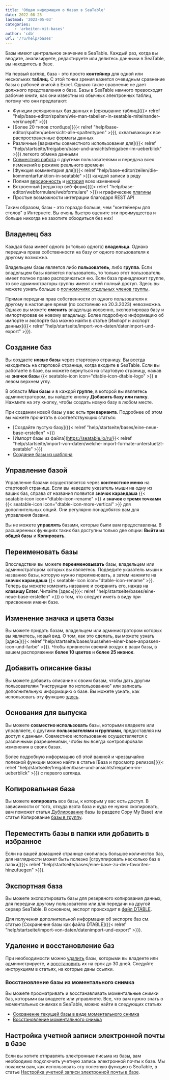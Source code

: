 ```yaml
---
title: 'Общая информация о базах в SeaTable'
date: 2022-08-25
lastmod: '2023-05-03'
categories:
    - 'arbeiten-mit-bases'
author: 'cdb'
url: '/ru/help/bases'
---
```


Базы имеют центральное значение в SeaTable. Каждый раз, когда вы вводите, анализируете, редактируете или делитесь данными в SeaTable, вы находитесь в базе.

На первый взгляд, база - это просто **контейнер** для одной или нескольких **таблиц**. С этой точки зрения кажется очевидным сравнение базы с рабочей книгой в Excel. Однако такое сравнение не дает должного представления о базе. Базы в SeaTable намного превосходят рабочие книги, как они известны из обычных электронных таблиц, потому что они предлагают:

- Функции реляционных баз данных и [связывание таблиц]({{< relref "help/base-editor/spalten/wie-man-tabellen-in-seatable-miteinander-verknuepft" >}})
- [Более 20 типов столбцов]({{< relref "help/base-editor/spalten/uebersicht-alle-spaltentypen" >}}), охватывающих все распространенные форматы данных
- Различные [варианты совместного использования для]({{< relref "help/startseite/freigaben/base-und-ansichtsfreigaben-im-ueberblick" >}}) легкого обмена данными
- [Совместная работа](https://seatable.io/ru/docs/seatable-nutzen/zusammenarbeit/) с другими пользователями и передача всех изменений в режиме реального времени
- [Функция комментария для]({{< relref "help/base-editor/zeilen/die-kommentarfunktion-in-seatable" >}}) каждой записи в ряду
- Полная [версионность](https://seatable.io/ru/docs/historie-und-versionen/moeglichkeiten-der-datenwiederherstellung/) и [история](https://seatable.io/ru/docs/historie-und-versionen/historie-und-logs/) всех изменений
- Встроенный [редактор веб-форм]({{< relref "help/base-editor/webformulare/webformulare" >}}) и графические [плагины](https://seatable.io/ru/docs/seatable-nutzen/ansichten/)
- Простые возможности интеграции благодаря REST API

Таким образом, базы - это гораздо больше, чем "контейнеры для столов" в Интернете. Вы очень быстро оцените эти преимущества и больше никогда не захотите обходиться без них!

## Владелец баз

Каждая база имеет одного (и только одного) **владельца**. Однако передача права собственности на базу от одного пользователя к другому возможна.

Владельцем базы является либо **пользователь**, либо **группа**. Если владельцем базы является пользователь, то только этот пользователь имеет полное право распоряжаться ею. Если база принадлежит группе, то все администраторы группы имеют к ней полный доступ. Здесь вы можете узнать больше о [полномочиях отдельных членов группы](https://seatable.io/ru/docs/arbeiten-mit-gruppen/gruppenmitglieder-und-ihre-berechtigungen/).

Прямая передача прав собственности от одного пользователя к другому в настоящее время (по состоянию на 20.3.2023) невозможна. Однако вы можете **сменить** владельца косвенно, экспортировав базу и импортировав ее новому владельцу. Более подробную информацию об импорте и экспорте баз можно найти в статье [Импорт и экспорт данных]({{< relref "help/startseite/import-von-daten/datenimport-und-export" >}}).

## Создание баз

Вы создаете **новые базы** через стартовую страницу. Вы всегда находитесь на стартовой странице, когда входите в SeaTable. Если вы работаете в базе, вы можете вернуться на стартовую страницу, нажав на **значок базы** {{< seatable-icon icon="dtable-icon-dtable-logo" >}} в левом верхнем углу.

В области **Мои базы** и в каждой **группе**, в которой вы являетесь администратором, вы найдете кнопку **Добавить базу или папку**. Нажмите на эту кнопку, чтобы создать новую базу в любом месте.

При создании новой базы у вас есть **три варианта**. Подробнее об этом вы можете прочитать в соответствующих статьях:

- [Создайте пустую базу]({{< relref "help/startseite/bases/eine-neue-base-erstellen" >}})
- [Импорт базы из файла](https://seatable.io/ru/{{< relref "help/startseite/import-von-daten/welche-import-formate-unterstuetzt-seatable" >}})
- [Создание базы из шаблона](https://seatable.io/ru/docs/arbeiten-mit-bases/anlegen-einer-base-mithilfe-einer-vorlage/)

## Управление базой

Управление базами осуществляется через **контекстное меню** на стартовой странице. Если вы наведете указатель мыши на одну из ваших баз, справа от названия появится **значок карандаша** {{< seatable-icon icon="dtable-icon-rename" >}} и **значок с тремя точками** {{< seatable-icon icon="dtable-icon-more-vertical" >}} для дополнительных опций. Они регулярно понадобятся вам для управления базами.

Вы не можете **управлять** базами, которые были вам предоставлены. В расширенных функциях таких баз доступны только две опции: **Выйти из общей базы** и **Копировать**.

## Переименовать базы

Впоследствии вы можете **переименовывать** базы, владельцем или администратором которых вы являетесь. Подведите указатель мыши к названию базы, которую нужно переименовать, а затем нажмите на **значок карандаша** {{< seatable-icon icon="dtable-icon-rename" >}}. Теперь вы можете изменить название и сохранить его, нажав на **клавишу Enter**. Читайте [здесь]({{< relref "help/startseite/bases/eine-neue-base-erstellen" >}}) о том, что следует иметь в виду при присвоении имени базе.

## Изменение значка и цвета базы

Вы можете придать базам, владельцем или администратором которых вы являетесь, новый вид. О том, как это сделать, вы можете узнать [здесь]({{< relref "help/startseite/bases/aussehen-einer-base-anpassen-icon-und-farbe" >}}). Чтобы привнести свежий воздух в ваши базы, в вашем распоряжении **более 10 цветов** и **более 25 иконок**.

## Добавить описание базы

Вы можете добавить описание к своим базам, чтобы дать другим пользователям "инструкции по использованию" или записать дополнительную информацию о базе. Вы можете узнать, как использовать эту функцию [здесь](https://seatable.io/ru/docs/arbeiten-mit-bases/wie-man-einer-base-eine-beschreibung-hinzufuegt/).

## Основания для выпуска

Вы можете **совместно использовать** базы, которыми владеете или управляете, с другими **пользователями и группами**, предоставляя им доступ к данным. Совместное использование осуществляется с различными разрешениями, чтобы вы всегда контролировали изменения в своих базах.

Более подробную информацию об этой важной и чрезвычайно полезной функции можно найти в статье [База и просмотр релизов]({{< relref "help/startseite/freigaben/base-und-ansichtsfreigaben-im-ueberblick" >}}) с первого взгляда.

## Копировальная база

Вы можете **копировать** все базы, к которым у вас есть доступ. В зависимости от того, откуда взята база и куда ее нужно скопировать, вам поможет статья [Дублирование](https://seatable.io/ru/docs/arbeiten-mit-bases/duplizieren-einer-bestehenden-base/) базы (в разделе Copy My Base) или статья Копирование [базы в группу](https://seatable.io/ru/docs/arbeiten-mit-bases/eine-base-in-eine-gruppe-kopieren/).

## Переместить базы в папки или добавить в избранное

Если на вашей домашней странице скопилось большое количество баз, для наглядности может быть полезно [сгруппировать несколько баз в папки]({{< relref "help/startseite/bases/eine-base-zu-den-favoriten-hinzufuegen" >}}).

## Экспортная база

Вы можете экспортировать базы для резервного копирования данных, для передачи другому пользователю или для передачи на другой сервер SeaTable. В основном, экспорт происходит в [файл DTABLE](https://seatable.io/ru/docs/import-von-daten/dtable-dateiformat/).

Для получения дополнительной информации об экспорте баз см. статью [Сохранение базы как файла DTABLE]({{< relref "help/startseite/import-von-daten/datenimport-und-export" >}}).

## Удаление и восстановление баз

При необходимости можно [удалить](https://seatable.io/ru/docs/arbeiten-mit-bases/loeschen-einer-base/) базы, которыми вы владеете или администрируете, и [восстановить](https://seatable.io/ru/docs/historie-und-versionen/eine-geloeschte-base-wiederherstellen/) их на срок до 30 дней. Следуйте инструкциям в статьях, на которые даны ссылки.

### Восстановление базы из моментального снимка

Вы можете просматривать и восстанавливать моментальные снимки баз, которыми вы владеете или управляете. Все, что вам нужно знать о моментальных снимках в SeaTable, можно найти в следующих статьях

- [Сохранение текущей базы в виде моментального снимка](https://seatable.io/ru/docs/historie-und-versionen/speichern-der-aktuellen-base-als-snapshot/)
- [Восстановление моментального снимка](https://seatable.io/ru/docs/historie-und-versionen/wiederherstellung-eines-snapshots/)

## Настройка учетной записи электронной почты в базе

Если вы хотите отправлять электронные письма из базы, вам необходимо подключить учетную запись электронной почты к базе. Мы покажем вам, как использовать эту полезную функцию в SeaTable, в статье [Настройка учетной записи электронной почты в базе](https://seatable.io/ru/docs/arbeiten-mit-bases/einrichtung-eines-e-mail-kontos-in-einer-base/).
